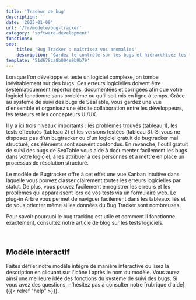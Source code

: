 ```yaml
---
title: 'Traceur de bug'
description: ''
date: '2025-01-09'
url: '/fr/modele/bug-tracker'
category: 'software-development'
functions:
seo:
    title: 'Bug Tracker : maîtrisez vos anomalies'
    description: 'Gardez le contrôle sur les bugs et hiérarchisez les tâches pour une gestion efficace et une meilleure qualité logicielle.'
template: '51d678ca8b004e9b9b79'
---
```


Lorsque l'on développe et teste un logiciel complexe, on tombe inévitablement sur des bugs. Ces erreurs logicielles doivent être systématiquement répertoriées, documentées et corrigées afin que votre logiciel fonctionne sans problème ou qu'il soit mis en ligne à temps. Grâce au système de suivi des bugs de SeaTable, vous gardez une vue d'ensemble et organisez une étroite collaboration entre les développeurs, les testeurs et les concepteurs UI/UX.

Il y a ici trois niveaux importants : les problèmes trouvés (tableau 1), les tests effectués (tableau 2) et les versions testées (tableau 3). Si vous ne disposez pas d'un bugtracker ou d'un logiciel gratuit de bugtracker mal structuré, ces éléments sont souvent confondus. En revanche, l'outil gratuit de suivi des bugs de SeaTable vous aide à documenter facilement les bugs dans votre logiciel, à les attribuer à des personnes et à mettre en place un processus de résolution structuré.

Le modèle de Bugtracker offre à cet effet une vue Kanban intuitive dans laquelle vous pouvez classer clairement toutes les erreurs logicielles par statut. De plus, vous pouvez facilement enregistrer les erreurs et les problèmes qui apparaissent lors de vos tests via un formulaire web. Le plug-in Arbre vous permet de naviguer facilement dans les tableaux liés et de vous orienter même si les données du Bug Tracker sont nombreuses.

Pour savoir pourquoi le bug tracking est utile et comment il fonctionne exactement, consultez notre article de blog sur les tests logiciels.

​

## Modèle interactif

Faites défiler notre modèle intégré de manière interactive ou lisez la description en cliquant sur l'icône i après le nom du modèle. Vous aurez ainsi une meilleure idée des fonctions du système de suivi des bugs. Si vous avez des questions, n'hésitez pas à consulter notre [rubrique d'aide]({{< relref "help" >}}).
